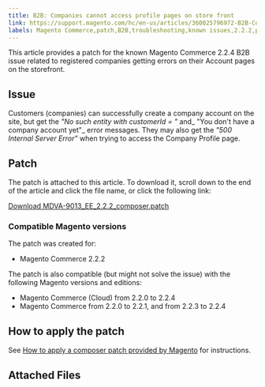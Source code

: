 ```yaml
---
title: B2B: Companies cannot access profile pages on store front
link: https://support.magento.com/hc/en-us/articles/360025796972-B2B-Companies-cannot-access-profile-pages-on-store-front
labels: Magento Commerce,patch,B2B,troubleshooting,known issues,2.2.2,profile
---
```


This article provides a patch for the known Magento Commerce 2.2.4 B2B issue related to registered companies getting errors on their Account pages on the storefront.

## Issue

Customers (companies) can successfully create a company account on the site, but get the _"No such entity with customerId = "_ and_ "You don't have a company account yet"_ error messages. They may also get the _"500 Internal Server Error"_ when trying to access the Company Profile page.

## Patch

The patch is attached to this article. To download it, scroll down to the end of the article and click the file name, or click the following link:

[Download MDVA-9013\_EE\_2.2.2\_composer.patch](https://support.magento.com/hc/en-us/article_attachments/360025147472/MDVA-9013_EE_2.2.2_composer.patch)

### Compatible Magento versions

The patch was created for:

* Magento Commerce 2.2.2

The patch is also compatible (but might not solve the issue) with the following Magento versions and editions:

* Magento Commerce (Cloud) from 2.2.0 to 2.2.4
* Magento Commerce from 2.2.0 to 2.2.1, and from 2.2.3 to 2.2.4

## How to apply the patch

See [How to apply a composer patch provided by Magento](https://support.magento.com/hc/en-us/articles/360028367731) for instructions.

## Attached Files